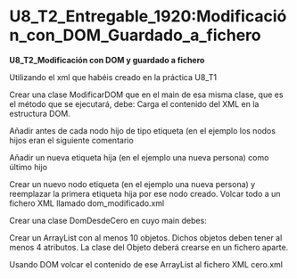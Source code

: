 # U8_T2_Entregable_1920:Modificación_con_DOM_Guardado_a_fichero

**U8_T2_Modificación con DOM y guardado a fichero**

Utilizando el xml que habéis creado en la práctica U8_T1

Crear una clase ModificarDOM que en el main de esa misma clase, que es el método que se ejecutará, debe:
Carga el contenido del XML en la estructura DOM.

Añadir antes de cada nodo hijo de tipo etiqueta  (en el ejemplo los nodos hijos eran <persona>  el siguiente comentario <!-- COMENTARIO AÑADIDO DESDE DOM -->
  
Añadir un nueva etiqueta hija (en el ejemplo una nueva persona) como último hijo

Crear un nuevo nodo etiqueta (en el ejemplo una nueva persona) y reemplazar la primera etiqueta hija por ese nodo creado.
Volcar todo a un fichero XML llamado dom_modificado.xml

Crear una clase DomDesdeCero en cuyo main debes:

Crear un ArrayList con al menos 10 objetos. Dichos objetos deben tener al menos 4 atributos. La clase del Objeto deberá crearse en un fichero aparte.

Usando DOM volcar el contenido de ese ArrayList al fichero XML cero.xml
